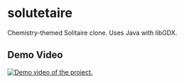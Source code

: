 # solutetaire

Chemistry-themed Solitaire clone. Uses Java with libGDX.

## Demo Video

[![Demo video of the project.](http://img.youtube.com/vi/57rxYg5MKyw/0.jpg)](http://www.youtube.com/watch?v=57rxYg5MKyw "Demo video of the project.")
